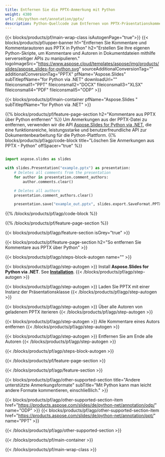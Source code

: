 ```yaml
---
title: Entfernen Sie die PPTX-Anmerkung mit Python
weight: 4380
url: /de/python-net/annotation/pptx/ 
description: Python-Quellcode zum Entfernen von PPTX-Präsentationskommentaren
---
```


{{< blocks/products/pf/main-wrap-class isAutogenPage="true">}}
{{< blocks/products/pf/upper-banner h1="Entfernen Sie Kommentare und Kommentarautoren aus PPTX in Python" h2="Erstellen Sie Ihre eigenen Python-Skripte, um Kommentare und Autoren in Dokumentdateien mithilfe serverseitiger APIs zu manipulieren." logoImageSrc="https://www.aspose.cloud/templates/aspose/img/products/slides/aspose_slides-for-python.svg" sourceAdditionalConversionTag="" additionalConversionTag="PPTX" pfName="Aspose.Slides" subTitlepfName="for Python via .NET" downloadUrl="" fileiconsmall1="PPT" fileiconsmall2="DOCX" fileiconsmall3="XLSX" fileiconsmall4="PDF" fileiconsmall5="ODP" >}}

{{< blocks/products/pf/main-container pfName="Aspose.Slides " subTitlepfName="for Python via .NET" >}}

{{% blocks/products/pf/feature-page-section  h2="Kommentare aus PPTX über Python entfernen" %}}
Um Anmerkungen aus der PPTX-Datei zu entfernen, verwenden wir die API [Aspose.Slides for Python via .NET](https://products.aspose.com/slides/de/python-net/), die eine funktionsreiche, leistungsstarke und benutzerfreundliche API zur Dokumentenbearbeitung für die Python-Plattform.
{{% blocks/products/pf/agp/code-block title="Löschen Sie Anmerkungen aus PPTX - Python" offSpacer="true" %}}

```python

import aspose.slides as slides

with slides.Presentation("example.pptx") as presentation:
    # Deletes all comments from the presentation
    for author in presentation.comment_authors:
        author.comments.clear()

    # Deletes all authors
    presentation.comment_authors.clear()

    presentation.save("example_out.pptx", slides.export.SaveFormat.PPTX)
```
{{% /blocks/products/pf/agp/code-block %}}

{{% /blocks/products/pf/feature-page-section %}}

{{< blocks/products/pf/agp/feature-section isGrey="true" >}}

{{< blocks/products/pf/feature-page-section  h2="So entfernen Sie Kommentare aus PPTX über Python" >}}

{{< blocks/products/pf/agp/steps-block-autogen name="" >}}

{{< blocks/products/pf/agp/step-autogen >}}
Install **Aspose.Slides for Python via .NET**. See [**Installation**](https://docs.aspose.com/slides/python-net/installation/).
{{< /blocks/products/pf/agp/step-autogen >}}

{{< blocks/products/pf/agp/step-autogen >}}
Laden Sie PPTX mit einer Instanz der Präsentationsklasse
{{< /blocks/products/pf/agp/step-autogen >}}

{{< blocks/products/pf/agp/step-autogen >}}
Über alle Autoren von geladenem PPTX iterieren
{{< /blocks/products/pf/agp/step-autogen >}}

{{< blocks/products/pf/agp/step-autogen >}}
Alle Kommentare eines Autors entfernen
{{< /blocks/products/pf/agp/step-autogen >}}

{{< blocks/products/pf/agp/step-autogen >}}
Entfernen Sie am Ende alle Autoren
{{< /blocks/products/pf/agp/step-autogen >}}

{{< /blocks/products/pf/agp/steps-block-autogen >}}

{{< /blocks/products/pf/feature-page-section >}}

{{< /blocks/products/pf/agp/feature-section >}}

{{< blocks/products/pf/agp/other-supported-section title="Andere unterstützte Anmerkungsformate" subTitle="Mit Python kann man leicht andere Formate kommentieren, einschließlich." >}}

{{< blocks/products/pf/agp/other-supported-section-item href="https://products.aspose.com/slides/de/python-net/annotation/odp/" name="ODP" >}}
{{< blocks/products/pf/agp/other-supported-section-item href="https://products.aspose.com/slides/de/python-net/annotation/ppt/" name="PPT" >}}

{{< /blocks/products/pf/agp/other-supported-section >}}

{{< /blocks/products/pf/main-container >}}
    
{{< /blocks/products/pf/main-wrap-class >}}